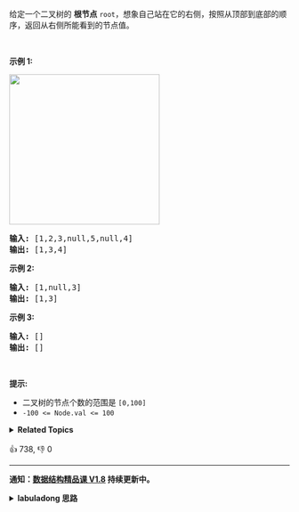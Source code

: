 <p>给定一个二叉树的 <strong>根节点</strong> <code>root</code>，想象自己站在它的右侧，按照从顶部到底部的顺序，返回从右侧所能看到的节点值。</p>

<p> </p>

<p><strong>示例 1:</strong></p>

<p><img src="https://assets.leetcode.com/uploads/2021/02/14/tree.jpg" style="width: 270px; " /></p>

<pre>
<strong>输入:</strong> [1,2,3,null,5,null,4]
<strong>输出:</strong> [1,3,4]
</pre>

<p><strong>示例 2:</strong></p>

<pre>
<strong>输入:</strong> [1,null,3]
<strong>输出:</strong> [1,3]
</pre>

<p><strong>示例 3:</strong></p>

<pre>
<strong>输入:</strong> []
<strong>输出:</strong> []
</pre>

<p> </p>

<p><strong>提示:</strong></p>

<ul>
	<li>二叉树的节点个数的范围是 <code>[0,100]</code></li>
	<li><meta charset="UTF-8" /><code>-100 <= Node.val <= 100</code> </li>
</ul>
<details><summary><strong>Related Topics</strong></summary>树 | 深度优先搜索 | 广度优先搜索 | 二叉树</details><br>

<div>👍 738, 👎 0</div>

<div id="labuladong"><hr>

**通知：[数据结构精品课 V1.8](https://aep.h5.xeknow.com/s/1XJHEO) 持续更新中。**

<details><summary><strong>labuladong 思路</strong></summary>

## 基本思路

这题有两个思路：

1、用 BFS 层序遍历算法，每一层的最后一个节点就是二叉树的右侧视图。我们可以把 BFS 反过来，从右往左遍历每一行，进一步提升效率。

2、用 DFS 递归遍历算法，同样需要反过来，先递归 `root.right` 再递归 `root.left`，同时用 `res` 记录每一层的最右侧节点作为右侧视图。

**标签：[BFS 算法](https://mp.weixin.qq.com/mp/appmsgalbum?__biz=MzAxODQxMDM0Mw==&action=getalbum&album_id=2122002916411604996)，[DFS 算法](https://mp.weixin.qq.com/mp/appmsgalbum?__biz=MzAxODQxMDM0Mw==&action=getalbum&album_id=2122002916411604996)，[二叉树](https://mp.weixin.qq.com/mp/appmsgalbum?__biz=MzAxODQxMDM0Mw==&action=getalbum&album_id=2121994699837177859)**

## 解法代码

```java
class Solution {

    /* BFS 层序遍历解法 */
    public List<Integer> rightSideView(TreeNode root) {
        List<Integer> res = new LinkedList<>();
        if (root == null) {
            return res;
        }
        // BFS 层序遍历，计算右侧视图
        Queue<TreeNode> q = new LinkedList<>();
        q.offer(root);
        // while 循环控制从上向下一层层遍历
        while (!q.isEmpty()) {
            int sz = q.size();
            // 每一层头部就是最右侧的元素
            TreeNode last = q.peek();
            for (int i = 0; i < sz; i++) {
                TreeNode cur = q.poll();
                // 控制每一层从右向左遍历
                if (cur.right != null) {
                    q.offer(cur.right);
                }
                if (cur.left != null) {
                    q.offer(cur.left);
                }
            }
            // 每一层的最后一个节点就是二叉树的右侧视图
            res.add(last.val);
        }
        return res;
    }

    /* DFS 递归遍历解法 */
    List<Integer> res = new ArrayList<>();
    // 记录递归的层数
    int depth = 0;

    public List<Integer> rightSideView_DFS(TreeNode root) {
        traverse(root);
        return res;
    }

    // 二叉树遍历函数
    void traverse(TreeNode root) {
        if (root == null) {
            return;
        }
        // 前序遍历位置
        depth++;
        if (res.size() < depth) {
            // 这一层还没有记录值
            // 说明 root 就是右侧视图的第一个节点
            res.add(root.val);
        }
        // 注意，这里反过来，先遍历右子树再遍历左子树
        // 这样首先遍历的一定是右侧节点
        traverse(root.right);
        traverse(root.left);
        // 后序遍历位置
        depth--;
    }
}
```

**类似题目**：
  - [662. 二叉树最大宽度 🟠](/problems/maximum-width-of-binary-tree)
  - [剑指 Offer II 046. 二叉树的右侧视图 🟠](/problems/WNC0Lk)

</details>
</div>







